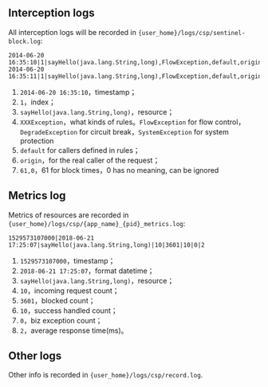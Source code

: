 ## Interception logs

All interception logs will be recorded in `{user_home}/logs/csp/sentinel-block.log`:
```
2014-06-20 16:35:10|1|sayHello(java.lang.String,long),FlowException,default,origin|61,0
2014-06-20 16:35:11|1|sayHello(java.lang.String,long),FlowException,default,origin|1,0
```
1. `2014-06-20 16:35:10`，timestamp；
2. `1`，index；
3. `sayHello(java.lang.String,long)`，resource；
4. `XXXException`，what kinds of rules。`FlowException` for flow control，`DegradeException` for circuit break，`SystemException` for system protection
5. `default` for callers defined in rules；
6. `origin`，for the real caller of the request；
7. `61,0`，61 for block times，0 has no meaning, can be ignored

## Metrics log 

Metrics of resources are recorded in `{user_home}/logs/csp/{app_name}_{pid}_metrics.log`:
```
1529573107000|2018-06-21 17:25:07|sayHello(java.lang.String,long)|10|3601|10|0|2
```
1. `1529573107000`，timestamp；
2. `2018-06-21 17:25:07`，format datetime；
3. `sayHello(java.lang.String,long)`，resource；
4. `10`，incoming request count；
5. `3601`，blocked count；
6. `10`，success handled count；
7. `0`，biz exception count；
8. `2`，average response time(ms)。

## Other logs

Other info is recorded in `{user_home}/logs/csp/record.log`.
